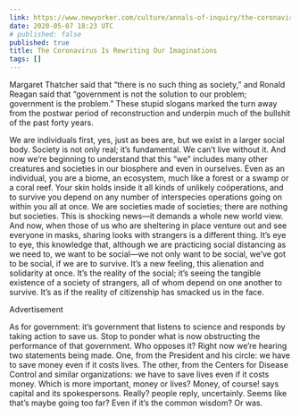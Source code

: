 ```yaml
---
link: https://www.newyorker.com/culture/annals-of-inquiry/the-coronavirus-and-our-future
date: 2020-05-07 18:23 UTC
# published: false
published: true
title: The Coronavirus Is Rewriting Our Imaginations
tags: []
---
```


Margaret Thatcher said that “there is no such thing as society,” and Ronald Reagan said that “government is not the solution to our problem; government is the problem.” These stupid slogans marked the turn away from the postwar period of reconstruction and underpin much of the bullshit of the past forty years.

We are individuals first, yes, just as bees are, but we exist in a larger social body. Society is not only real; it’s fundamental. We can’t live without it. And now we’re beginning to understand that this “we” includes many other creatures and societies in our biosphere and even in ourselves. Even as an individual, you are a biome, an ecosystem, much like a forest or a swamp or a coral reef. Your skin holds inside it all kinds of unlikely coöperations, and to survive you depend on any number of interspecies operations going on within you all at once. We are societies made of societies; there are nothing but societies. This is shocking news—it demands a whole new world view. And now, when those of us who are sheltering in place venture out and see everyone in masks, sharing looks with strangers is a different thing. It’s eye to eye, this knowledge that, although we are practicing social distancing as we need to, we want to be social—we not only want to be social, we’ve got to be social, if we are to survive. It’s a new feeling, this alienation and solidarity at once. It’s the reality of the social; it’s seeing the tangible existence of a society of strangers, all of whom depend on one another to survive. It’s as if the reality of citizenship has smacked us in the face.

Advertisement

As for government: it’s government that listens to science and responds by taking action to save us. Stop to ponder what is now obstructing the performance of that government. Who opposes it? Right now we’re hearing two statements being made. One, from the President and his circle: we have to save money even if it costs lives. The other, from the Centers for Disease Control and similar organizations: we have to save lives even if it costs money. Which is more important, money or lives? Money, of course! says capital and its spokespersons. Really? people reply, uncertainly. Seems like that’s maybe going too far? Even if it’s the common wisdom? Or was.
